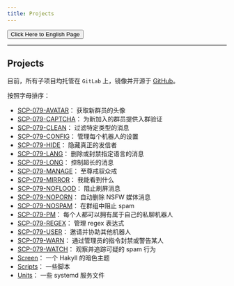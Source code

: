 ```yaml
---
title: Projects
---
```


<link rel="stylesheet" href="/css/chinese.css">
<button onmouseover="PlaySound('totop1')" onmouseout="StopSound('totop1')" onclick="window.location.href = '/projects/';" class="en">Click Here to English Page</button>

---

## Projects

目前，所有子项目均托管在 `GitLab` 上，镜像并开源于 [GitHub](https://github.com/scp-079)。

按照字母排序：

- [SCP-079-AVATAR](https://github.com/scp-079/scp-079-avatar)：
获取新群员的头像
- [SCP-079-CAPTCHA](https://github.com/scp-079/scp-079-captcha)：
为新加入的群员提供入群验证
- [SCP-079-CLEAN](https://github.com/scp-079/scp-079-clean)：
过滤特定类型的消息
- [SCP-079-CONFIG](https://github.com/scp-079/scp-079-config)：
管理每个机器人的设置
- [SCP-079-HIDE](https://github.com/scp-079/scp-079-hide)：
隐藏真正的发信者
- [SCP-079-LANG](https://github.com/scp-079/scp-079-lang)：
删除或封禁指定语言的消息
- [SCP-079-LONG](https://github.com/scp-079/scp-079-long)：
控制超长的消息
- [SCP-079-MANAGE](https://github.com/scp-079/scp-079-manage)：
至尊戒驭众戒
- [SCP-079-MIRROR](https://github.com/scp-079/scp-079-mirror)：
我能看到什么
- [SCP-079-NOFLOOD](https://github.com/scp-079/scp-079-noflood)：
阻止刷屏消息
- [SCP-079-NOPORN](https://github.com/scp-079/scp-079-noporn)：
自动删除 NSFW 媒体消息
- [SCP-079-NOSPAM](https://github.com/scp-079/scp-079-nospam)：
在群组中阻止 spam
- [SCP-079-PM](https://github.com/scp-079/scp-079-pm)：
每个人都可以拥有属于自己的私聊机器人
- [SCP-079-REGEX](https://github.com/scp-079/scp-079-regex)：
管理 regex 表达式
- [SCP-079-USER](https://github.com/scp-079/scp-079-user)：
邀请并协助其他机器人
- [SCP-079-WARN](https://github.com/scp-079/scp-079-warn)：
通过管理员的指令封禁或警告某人
- [SCP-079-WATCH](https://github.com/scp-079/scp-079-watch)：
观察并追踪可疑的 spam 行为
- [Screen](https://github.com/scp-079/screen)：
一个 Hakyll 的暗色主题
- [Scripts](https://github.com/scp-079/scripts)：
一些脚本
- [Units](https://github.com/scp-079/units)：
一些 systemd 服务文件 

<audio src="/audio/page/projects.ogg" autoplay></audio>
